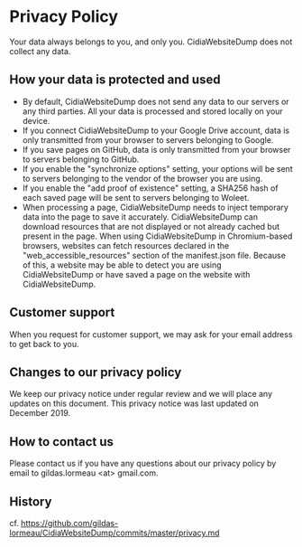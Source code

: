 # Privacy Policy
Your data always belongs to you, and only you. CidiaWebsiteDump does not collect any data.

## How your data is protected and used
- By default, CidiaWebsiteDump does not send any data to our servers or any third parties. All your data is processed and stored locally on your device. 
- If you connect CidiaWebsiteDump to your Google Drive account, data is only transmitted from your browser to servers belonging to Google. 
- If you save pages on GitHub, data is only transmitted from your browser to servers belonging to GitHub. 
- If you enable the "synchronize options" setting, your options will be sent to servers belonging to the vendor of the browser you are using. 
- If you enable the "add proof of existence" setting, a SHA256 hash of each saved page will be sent to servers belonging to Woleet. 
- When processing a page, CidiaWebsiteDump needs to inject temporary data into the page to save it accurately. CidiaWebsiteDump can download resources that are not displayed or not already cached but present in the page. When using CidiaWebsiteDump in Chromium-based browsers, websites can fetch resources declared in the "web_accessible_resources" section of the manifest.json file. Because of this, a website may be able to detect you are using CidiaWebsiteDump or have saved a page on the website with CidiaWebsiteDump.

## Customer support
When you request for customer support, we may ask for your email address to get back to you.

## Changes to our privacy policy
We keep our privacy notice under regular review and we will place any updates on this document. This privacy notice was last updated on December 2019.

## How to contact us
Please contact us if you have any questions about our privacy policy by email to gildas.lormeau &lt;at&gt; gmail.com.

## History
cf. https://github.com/gildas-lormeau/CidiaWebsiteDump/commits/master/privacy.md

